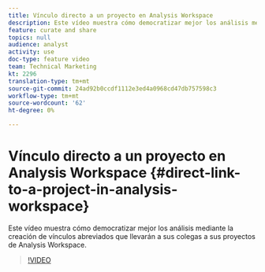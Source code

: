 ```yaml
---
title: Vínculo directo a un proyecto en Analysis Workspace
description: Este vídeo muestra cómo democratizar mejor los análisis mediante la creación de vínculos abreviados que llevarán a sus colegas a sus proyectos de Analysis Workspace.
feature: curate and share
topics: null
audience: analyst
activity: use
doc-type: feature video
team: Technical Marketing
kt: 2296
translation-type: tm+mt
source-git-commit: 24ad92b0ccdf1112e3ed4a0968cd47db757598c3
workflow-type: tm+mt
source-wordcount: '62'
ht-degree: 0%

---
```



# Vínculo directo a un proyecto en Analysis Workspace {#direct-link-to-a-project-in-analysis-workspace}

Este vídeo muestra cómo democratizar mejor los análisis mediante la creación de vínculos abreviados que llevarán a sus colegas a sus proyectos de Analysis Workspace.

>[!VIDEO](https://video.tv.adobe.com/v/24710/?quality=12)

